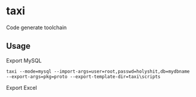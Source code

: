 # taxi
Code generate toolchain

## Usage

Export MySQL

`taxi --mode=mysql --import-args=user=root,passwd=holyshit,db=mydbname --export-args=pkg=proto --export-template-dir=taxi\scripts`

Export Excel

